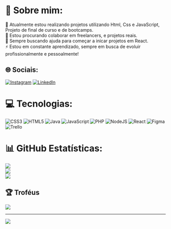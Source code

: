 # 💫 Sobre mim:
🔭 Atualmente estou realizando projetos utilizando Html, Css e JavaScript, Projeto de final de curso e de bootcamps.<br>👯 Estou procurando colaborar em freelancers, e projetos reais.<br>🤝 Sempre buscando ajuda para começar a inicar projetos em React.<br>⚡ Estou em constante aprendizado, sempre em busca de evoluir profissionalmente e pessoalmente!


## 🌐 Sociais:
[![Instagram](https://img.shields.io/badge/Instagram-%23E4405F.svg?logo=Instagram&logoColor=white)](https://instagram.com/thiagoteles0/) [![LinkedIn](https://img.shields.io/badge/LinkedIn-%230077B5.svg?logo=linkedin&logoColor=white)](https://linkedin.com/in/thiago-teles17/) 

# 💻 Tecnologias:
![CSS3](https://img.shields.io/badge/css3-%231572B6.svg?style=for-the-badge&logo=css3&logoColor=white) ![HTML5](https://img.shields.io/badge/html5-%23E34F26.svg?style=for-the-badge&logo=html5&logoColor=white) ![Java](https://img.shields.io/badge/java-%23ED8B00.svg?style=for-the-badge&logo=java&logoColor=white) ![JavaScript](https://img.shields.io/badge/javascript-%23323330.svg?style=for-the-badge&logo=javascript&logoColor=%23F7DF1E) ![PHP](https://img.shields.io/badge/php-%23777BB4.svg?style=for-the-badge&logo=php&logoColor=white) ![NodeJS](https://img.shields.io/badge/node.js-6DA55F?style=for-the-badge&logo=node.js&logoColor=white) ![React](https://img.shields.io/badge/react-%2320232a.svg?style=for-the-badge&logo=react&logoColor=%2361DAFB) 	![Figma](https://img.shields.io/badge/figma-%23F24E1E.svg?style=for-the-badge&logo=figma&logoColor=white) ![Trello](https://img.shields.io/badge/Trello-%23026AA7.svg?style=for-the-badge&logo=Trello&logoColor=white)
# 📊 GitHub Estatísticas:
![](https://github-readme-stats.vercel.app/api?username=Teles23&theme=nightowl&hide_border=false&include_all_commits=false&count_private=false)<br/>
![](https://github-readme-streak-stats.herokuapp.com/?user=Teles23&theme=nightowl&hide_border=false)<br/>
![](https://github-readme-stats.vercel.app/api/top-langs/?username=Teles23&theme=nightowl&hide_border=false&include_all_commits=false&count_private=false&layout=compact)

## 🏆 Troféus
![](https://github-profile-trophy.vercel.app/?username=Teles23&theme=darkhub&no-frame=true&no-bg=false&margin-w=4)

---
[![](https://visitcount.itsvg.in/api?id=Teles23&icon=6&color=6)](https://visitcount.itsvg.in)

<!-- Proudly created with GPRM ( https://gprm.itsvg.in ) -->
